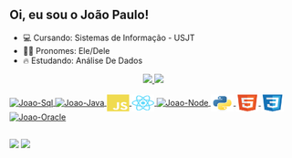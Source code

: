 ## Oi, eu sou o João Paulo!

- 💻 Cursando: Sistemas de Informação - USJT
- 👦🏽 Pronomes: Ele/Dele
- 🔥 Estudando: Análise De Dados

<div align="center">
  <a href="https://github.com/JoaoMonteiro18">
  <img height="180em" src="https://github-readme-stats.vercel.app/api?username=JoaoMonteiro18&show_icons=true&theme=chartreuse-dark&include_all_commits=true&count_private=true"/>
  <img height="180em" src="https://github-readme-stats.vercel.app/api/top-langs/?username=JoaoMonteiro18&layout=compact&langs_count=7&theme=chartreuse-dark"/>
</div>
<div style="display: inline_block"><br>
  <img align="center" alt="Joao-Sql" height="30" width="40" src="https://cdn.jsdelivr.net/gh/devicons/devicon/icons/mysql/mysql-original.svg">
  <img align="center" alt="Joao-Java" height="30" width="40" src="https://cdn.jsdelivr.net/gh/devicons/devicon/icons/java/java-original.svg">
  <img align="center" alt="Joao-Js" height="30" width="40" src="https://raw.githubusercontent.com/devicons/devicon/master/icons/javascript/javascript-plain.svg">
  <img align="center" alt="Joao-React" height="30" width="40" src="https://raw.githubusercontent.com/devicons/devicon/master/icons/react/react-original.svg">
  <img align="center" alt="Joao-Node" height="30" width="40" src="https://cdn.jsdelivr.net/gh/devicons/devicon/icons/nodejs/nodejs-original.svg">
  <img align="center" alt="Joao-Python" height="30" width="40" src="https://raw.githubusercontent.com/devicons/devicon/master/icons/python/python-original.svg">
  <img align="center" alt="Joao-HTML" height="30" width="40" src="https://raw.githubusercontent.com/devicons/devicon/master/icons/html5/html5-original.svg">
  <img align="center" alt="Joao-CSS" height="30" width="40" src="https://raw.githubusercontent.com/devicons/devicon/master/icons/css3/css3-original.svg">
  <img align="center" alt="Joao-Oracle" height="30" width="40" src="https://cdn.jsdelivr.net/gh/devicons/devicon/icons/oracle/oracle-original.svg">

  
  
  ##
 
<div> 
  <a href = "joaopereira.4394@aluno.saojudas.br"><img src="https://img.shields.io/badge/-Gmail-%23333?style=for-the-badge&logo=gmail&logoColor=white" target="_blank"></a>
  <a href="https://www.linkedin.com/in/joão-paulo-monteiro-pereira-807559212/" target="_blank"><img src="https://img.shields.io/badge/-LinkedIn-%230077B5?style=for-the-badge&logo=linkedin&logoColor=white" target="_blank"></a> 
 
 
</div>
